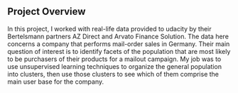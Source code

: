 ## Project Overview
In this project, I worked with real-life data provided to udacity by their Bertelsmann partners AZ Direct and Arvato Finance Solution. The data here concerns a company that performs mail-order sales in Germany. Their main question of interest is to identify facets of the population that are most likely to be purchasers of their products for a mailout campaign. My job was to use unsupervised learning techniques to organize the general population into clusters, then use those clusters to see which of them comprise the main user base for the company.
